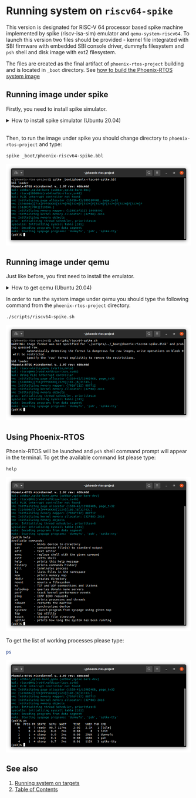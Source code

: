# Running system on `riscv64-spike`
This version is designated for RISC-V 64 processor based spike machine implemented by spike (riscv-isa-sim) emulator and `qemu-system-riscv64`. To launch this version two files should be provided - kernel file integrated with SBI firmware with embedded SBI console driver, dummyfs filesystem and `psh` shell and disk image with ext2 filesystem.

The files are created as the final artifact of `phoenix-rtos-project` building and is located in `_boot` directory. See [how to build the Phoenix-RTOS system image](../building/README.md)

## Running image under spike
Firstly, you need to install spike simulator.

  <details>
  <summary>How to install spike simulator (Ubuntu 20.04)</summary>

  1. Clone the riscv-isa-sim Github repository

  ```
  git clone https://github.com/riscv-software-src/riscv-isa-sim.git
  ```

  2. Enter the downloaded repository

  ```
  cd riscv-isa-sim
  ```

  3. Install the device-tree-compiler

  ```
  sudo apt-get update && \
  sudo apt-get install device-tree-compiler
  ```

  4. Install the Spike RISC-V ISA Simulator

  ```
  mkdir build && \
  cd build && \
  ../configure --prefix=$RISCV && \
  make && \
  sudo make install
  ```

  </details>
  </br>

Then, to run the image under spike you should change directory to `phoenix-rtos-project` and type:

```bash
spike _boot/phoenix-riscv64-spike.bbl
```

<img src="_images/spike-riscv64-spike.png" width="600px">


## Running image under qemu
Just like before, you first need to install the emulator.

  <details>
  <summary>How to get qemu (Ubuntu 20.04)</summary>

  - Install the required packages

  ```
  sudo apt-get update && \
  sudo apt-get install qemu-kvm \
  qemu virt-manager \
  virt-viewer libvirt-clients \
  libvirt-daemon-system \
  bridge-utils virtinst \
  libvirt-daemon \
  qemu-system-misc
  ```

  - Check if qemu is properly installed:

  ```
  qemu-system-riscv64 --version
  ```

  <img src="_images/qemu-version-riscv64.png" width="600px">

  </details> 

In order to run the system image under qemu you should type the following command from the `phoenix-rtos-project` directory.

```bash
./scripts/riscv64-spike.sh
```

<img src="_images/qemu-riscv64-spike.png" width="600px">

## Using Phoenix-RTOS

Phoenix-RTOS will be launched and `psh` shell command prompt will appear in the terminal. To get the available command list please type:

```
help
```

<img src="_images/qemu-riscv64-spike-help.png" width="600px">

To get the list of working processes please type:

```bash
ps
```

<img src="_images/qemu-riscv64-spike-ps.png" width="600px">

## See also

1. [Running system on targets](README.md)
2. [Table of Contents](../README.md)
